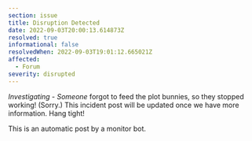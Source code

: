 ```yaml
---
section: issue
title: Disruption Detected
date: 2022-09-03T20:00:13.614873Z
resolved: true
informational: false
resolvedWhen: 2022-09-03T19:01:12.665021Z
affected:
  - Forum
severity: disrupted
---
```

*Investigating* - _Someone_ forgot to feed the plot bunnies, so they stopped working! (Sorry.) This incident post will be updated once we have more information. Hang tight!

This is an automatic post by a monitor bot.
        